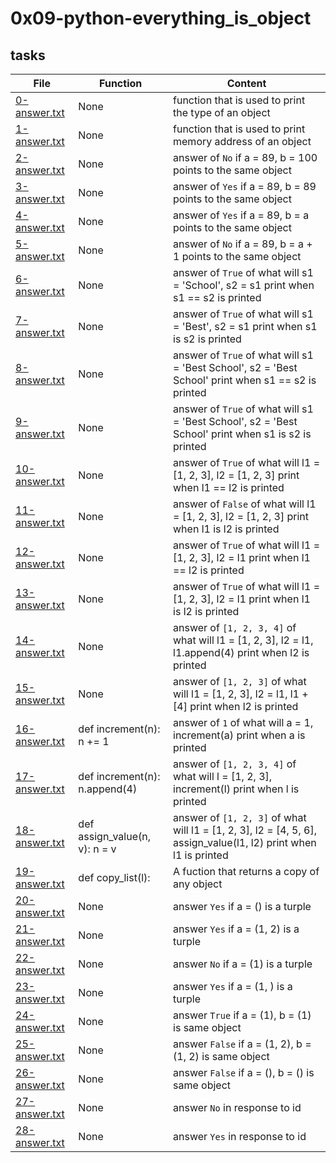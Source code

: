 # 0x09-python-everything_is_object




## tasks
| File | Function | Content |
| ---- | -------- | -------- |
| [0-answer.txt](0-answer.txt) | None | function that is used to print the type of an object |
| [1-answer.txt](1-answer.txt) | None | function that is used to print memory address of an object |
| [2-answer.txt](2-answer.txt) | None | answer of `No` if a = 89, b = 100 points to the same object |
| [3-answer.txt](3-answer.txt) | None | answer of `Yes` if a = 89, b = 89 points to the same object |
| [4-answer.txt](4-answer.txt) | None | answer of `Yes` if a = 89, b = a points to the same object |
| [5-answer.txt](5-answer.txt) | None | answer of `No` if a = 89, b = a + 1 points to the same object |
| [6-answer.txt](6-answer.txt) | None | answer of `True` of what will s1 = 'School', s2 = s1 print when s1 == s2 is printed |
| [7-answer.txt](7-answer.txt) | None | answer of `True` of what will s1 = 'Best', s2 = s1 print when s1 is s2 is printed |
| [8-answer.txt](8-answer.txt) | None | answer of `True` of what will s1 = 'Best School', s2 = 'Best School' print when s1 == s2 is printed |
| [9-answer.txt](9-answer.txt) | None | answer of `True` of what will s1 = 'Best School', s2 = 'Best School' print when s1 is s2 is printed |
| [10-answer.txt](10-answer.txt) | None | answer of `True` of what will l1 = [1, 2, 3], l2 = [1, 2, 3] print when l1 == l2 is printed
| [11-answer.txt](11-answer.txt) | None | answer of `False` of what will l1 = [1, 2, 3], l2 = [1, 2, 3] print when l1 is l2 is printed
| [12-answer.txt](12-answer.txt) | None | answer of `True` of what will l1 = [1, 2, 3], l2 = l1 print when l1 == l2 is printed
| [13-answer.txt](13-answer.txt) | None | answer of `True` of what will l1 = [1, 2, 3], l2 = l1 print when l1 is l2 is printed
| [14-answer.txt](14-answer.txt) | None | answer of `[1, 2, 3, 4]` of what will l1 = [1, 2, 3], l2 = l1, l1.append(4) print when l2 is printed |
| [15-answer.txt](15-answer.txt) | None | answer of `[1, 2, 3]` of what will l1 = [1, 2, 3], l2 = l1, l1 + [4] print when l2 is printed |
| [16-answer.txt](16-answer.txt) | def increment(n): n += 1 | answer of `1` of what will a = 1, increment(a) print when a is printed |
| [17-answer.txt](17-answer.txt) | def increment(n): n.append(4) | answer of `[1, 2, 3, 4]` of what will l = [1, 2, 3], increment(l) print when l is printed |
| [18-answer.txt](18-answer.txt) | def assign_value(n, v): n = v | answer of `[1, 2, 3]` of what will l1 = [1, 2, 3], l2 = [4, 5, 6], assign_value(l1, l2) print when l1 is printed |
| [19-answer.txt](19-answer.txt) | def copy_list(l): | A fuction that returns a copy of any object |
| [20-answer.txt](20-answer.txt) | None | answer `Yes` if a = () is a turple |
| [21-answer.txt](21-answer.txt) | None | answer `Yes` if a = (1, 2) is a turple |
| [22-answer.txt](22-answer.txt) | None | answer `No` if a = (1) is a turple |
| [23-answer.txt](23-answer.txt) | None | answer `Yes` if a = (1, ) is a turple |
| [24-answer.txt](24-answer.txt) | None | answer `True` if a = (1), b = (1) is same object |
| [25-answer.txt](25-answer.txt) | None | answer `False` if a = (1, 2), b = (1, 2) is same object |
| [26-answer.txt](26-answer.txt) | None | answer `False` if a = (), b = () is same object |
| [27-answer.txt](27-answer.txt) | None | answer `No` in response to id |
| [28-answer.txt](28-answer.txt) | None | answer `Yes` in response to id |
